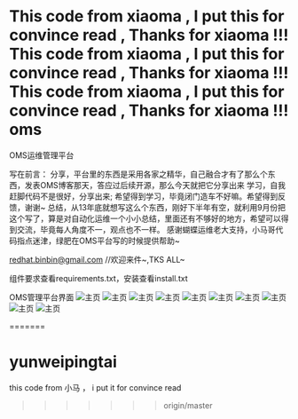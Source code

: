 
This code from xiaoma , I put this for convince read , Thanks for xiaoma !!!
This code from xiaoma , I put this for convince read , Thanks for xiaoma !!!
This code from xiaoma , I put this for convince read , Thanks for xiaoma !!!
oms
===

OMS运维管理平台

写在前言：
  分享，平台里的东西是采用各家之精华，自己融合才有了那么个东西，发表OMS博客那天，答应过后续开源，那么今天就把它分享出来
  学习，自我赶脚代码不是很好，分享出来; 希望得到学习，毕竟闭门造车不好嘛。希望得到反馈，谢谢~
  总结，从13年底就想写这么个东西，刚好下半年有空，就利用9月份把这个写了，算是对自动化运维一个小小总结，里面还有不够好的地方，希望可以得到交流，毕竟每人角度不一，观点也不一样。
        感谢蝴蝶运维老大支持，小马哥代码指点迷津，绿肥在OMS平台写的时候提供帮助~

  redhat.binbin@gmail.com   //欢迎来件~,TKS ALL~

组件要求查看requirements.txt，安装查看install.txt

OMS管理平台界面
![主页](https://github.com/binbin91/oms/raw/master/demo/install.jpg)
![主页](https://github.com/binbin91/oms/raw/master/demo/install_record.jpg)
![主页](https://github.com/binbin91/oms/raw/master/demo/key.jpg)
![主页](https://github.com/binbin91/oms/raw/master/demo/module.jpg)
![主页](https://github.com/binbin91/oms/raw/master/demo/command_exec.jpg)
![主页](https://github.com/binbin91/oms/raw/master/demo/code_deploy.jpg)
![主页](https://github.com/binbin91/oms/raw/master/demo/host_list.jpg)
![主页](https://github.com/binbin91/oms/raw/master/demo/server_asset.jpg)
![主页](https://github.com/binbin91/oms/raw/master/demo/device_asset.jpg)
![主页](https://github.com/binbin91/oms/raw/master/demo/data_center.jpg)

=======
# yunweipingtai
this code from 小马  ， i put it for convince read
>>>>>>> origin/master
